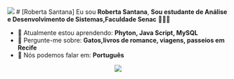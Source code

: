 <img src=https://i.pinimg.com/originals/07/e4/c4/07e4c452e620e576ad0a357e4bfc2880.gif>
# [Roberta Santana]
Eu sou <strong>Roberta Santana</strong>, <strong>Sou estudante de Análise e Desenvolvimento de Sistemas,Faculdade Senac</strong> 👨🏻‍💻 

- 🚀 Atualmente estou aprendendo: <strong>Phyton, Java Script, MySQL</strong> 
- 💬 Pergunte-me sobre: <strong>Gatos,livros de romance, viagens, passeios em Recife</strong>
- 📣 Nós podemos falar em: <strong>Português</strong>

<div align="center">


  <a href="https://www.linkedin.com/in/roberta-santana-38586a180/" alt="Linkedin">
    <img src="https://img.shields.io/badge/-Linkedin-0e76a8?style=flat-square&logo=Linkedin&logoColor=white&link=LINK-DO-SEU-LINKEDIN" /></a>

  

</div>
